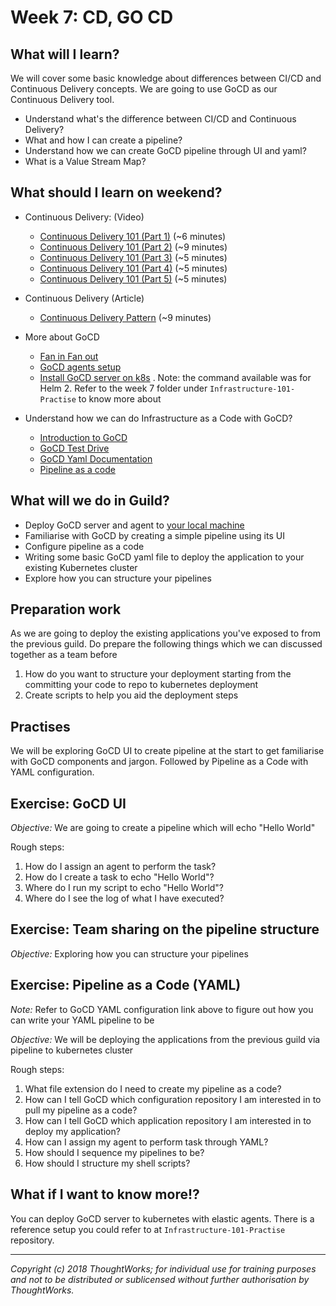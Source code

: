 # Week 7: CD, GO CD

## What will I learn?

We will cover some basic knowledge about differences between CI/CD and Continuous Delivery concepts.
We are going to use GoCD as our Continuous Delivery tool.

- Understand what's the difference between CI/CD and Continuous Delivery?
- What and how I can create a pipeline?
- Understand how we can create GoCD pipeline through UI and yaml?
- What is a Value Stream Map?

## What should I learn on weekend?

- Continuous Delivery: (Video)
  - [Continuous Delivery 101 (Part 1)](https://www.youtube.com/watch?v=HnWuIjUw_Q8) (~6 minutes)
  - [Continuous Delivery 101 (Part 2)](https://www.youtube.com/watch?v=a9r-lXLDLvk) (~9 minutes)
  - [Continuous Delivery 101 (Part 3)](https://www.youtube.com/watch?v=S0g91mryV4c) (~5 minutes)
  - [Continuous Delivery 101 (Part 4)](https://www.youtube.com/watch?v=5I6PlldXOpY) (~5 minutes)
  - [Continuous Delivery 101 (Part 5)](https://www.youtube.com/watch?v=blkMohClA6M) (~5 minutes)
- Continuous Delivery (Article)
  - [Continuous Delivery Pattern](https://continuousdelivery.com/implementing/patterns/) (~9 minutes)
- More about GoCD
  - [Fan in Fan out](https://www.gocd.org/2017/04/17/build-propagation-using-fan-in-fan-out.html)
  - [GoCD agents setup](https://www.gocd.org/2019/09/17/configure-gocd-agents-kubernetes-static-elastic/)
  - [Install GoCD server on k8s](https://github.com/helm/charts/tree/master/stable/gocd) . Note: the command available was for Helm 2. Refer to the week 7 folder under `Infrastructure-101-Practise` to know more about

- Understand how we can do Infrastructure as a Code with GoCD?
  - [Introduction to GoCD](https://www.gocd.org/why-gocd/)
  - [GoCD Test Drive](https://www.gocd.org/test-drive-gocd/)
  - [GoCD Yaml Documentation](https://github.com/tomzo/gocd-yaml-config-plugin)
  - [Pipeline as a code](https://docs.gocd.org/current/advanced_usage/pipelines_as_code.html)

## What will we do in Guild?

- Deploy GoCD server and agent to [your local machine](https://www.gocd.org/test-drive-gocd.html)
- Familiarise with GoCD by creating a simple pipeline using its UI
- Configure pipeline as a code
- Writing some basic GoCD yaml file to deploy the application to your existing Kubernetes cluster
- Explore how you can structure your pipelines

## Preparation work

As we are going to deploy the existing applications you've exposed to from the previous guild.
Do prepare the following things which we can discussed together as a team before
1. How do you want to structure your deployment starting from the committing your code to repo to kubernetes deployment
2. Create scripts to help you aid the deployment steps

## Practises

We will be exploring GoCD UI to create pipeline at the start to get familiarise with GoCD components and jargon.
Followed by Pipeline as a Code with YAML configuration.

Exercise: GoCD UI
-
*Objective:* We are going to create a pipeline which will echo "Hello World"

Rough steps:
1. How do I assign an agent to perform the task?
1. How do I create a task to echo "Hello World"?
1. Where do I run my script to echo "Hello World"?
1. Where do I see the log of what I have executed?

Exercise: Team sharing on the pipeline structure
-
*Objective:* Exploring how you can structure your pipelines


Exercise: Pipeline as a Code (YAML)
-
*Note:* Refer to GoCD YAML configuration link above to figure out how you can write your YAML pipeline to be

*Objective:* We will be deploying the applications from the previous guild via pipeline to kubernetes cluster

Rough steps:
1. What file extension do I need to create my pipeline as a code?
1. How can I tell GoCD which configuration repository I am interested in to pull my pipeline as a code?
1. How can I tell GoCD which application repository I am interested in to deploy my application?
1. How can I assign my agent to perform task through YAML?
1. How should I sequence my pipelines to be?
1. How should I structure my shell scripts?


## What if I want to know more!?

You can deploy GoCD server to kubernetes with elastic agents.
There is a reference setup you could refer to at `Infrastructure-101-Practise` repository.

---

*Copyright (c) 2018 ThoughtWorks; for individual use for training purposes and not to be distributed or sublicensed without further authorisation by ThoughtWorks.*

